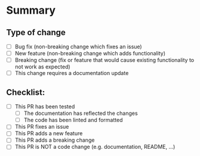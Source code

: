 # Summary

<!-- What does this Pull Request modify or add? Give a proper explanation please! -->

<!-- If you are fixing an issue, please link to it by writing "Closes #issue_number" (replace issue_number with the actual issue number). -->

## Type of change

<!-- Please choose one option and delete others that are not relevant. -->

- [ ] Bug fix (non-breaking change which fixes an issue)
- [ ] New feature (non-breaking change which adds functionality)
- [ ] Breaking change (fix or feature that would cause existing functionality to not work as expected)
- [ ] This change requires a documentation update

## Checklist:

<!-- Check off all the relevant descriptions. Add an `x` to check them and leave out the boxes that are not relevant. Example: `[x]` -->

- [ ] This PR has been tested
    - [ ] The documentation has reflected the changes
    - [ ] The code has been linted and formatted
- [ ] This PR fixes an issue
- [ ] This PR adds a new feature
- [ ] This PR adds a breaking change
- [ ] This PR is NOT a code change (e.g. documentation, README, ...)